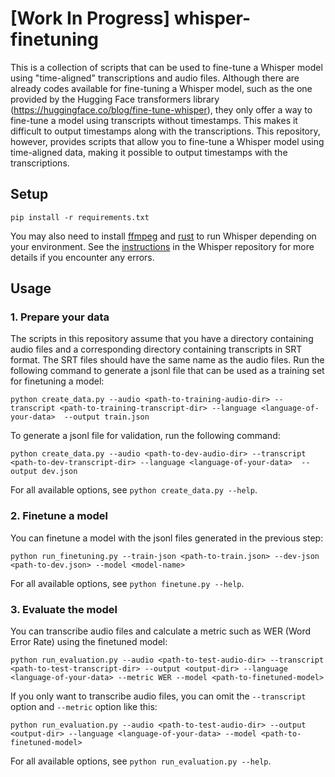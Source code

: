 # [Work In Progress] whisper-finetuning
This is a collection of scripts that can be used to fine-tune a Whisper model using "time-aligned" transcriptions and audio files.
Although there are already codes available for fine-tuning a Whisper model, such as the one provided by the Hugging Face transformers library (https://huggingface.co/blog/fine-tune-whisper), they only offer a way to fine-tune a model using transcripts without timestamps.
This makes it difficult to output timestamps along with the transcriptions.
This repository, however, provides scripts that allow you to fine-tune a Whisper model using time-aligned data, making it possible to output timestamps with the transcriptions.

## Setup
```
pip install -r requirements.txt
```
You may also need to install [ffmpeg](https://ffmpeg.org/) and [rust](https://www.rust-lang.org/) to run Whisper depending on your environment.
See the [instructions](https://github.com/openai/whisper#setup) in the Whisper repository for more details if you encounter any errors.

## Usage
### 1. Prepare your data
The scripts in this repository assume that you have a directory containing audio files and a corresponding directory containing transcripts in SRT format.
The SRT files should have the same name as the audio files.
Run the following command to generate a jsonl file that can be used as a training set for finetuning a model:
```
python create_data.py --audio <path-to-training-audio-dir> --transcript <path-to-training-transcript-dir> --language <language-of-your-data>  --output train.json
```
To generate a jsonl file for validation, run the following command:
```
python create_data.py --audio <path-to-dev-audio-dir> --transcript <path-to-dev-transcript-dir> --language <language-of-your-data>  --output dev.json
```
For all available options, see `python create_data.py --help`.

### 2. Finetune a model
You can finetune a model with the jsonl files generated in the previous step:
```
python run_finetuning.py --train-json <path-to-train.json> --dev-json <path-to-dev.json> --model <model-name>
```
For all available options, see `python finetune.py --help`.

### 3. Evaluate the model
You can transcribe audio files and calculate a metric such as WER (Word Error Rate) using the finetuned model:
```
python run_evaluation.py --audio <path-to-test-audio-dir> --transcript <path-to-test-transcript-dir> --output <output-dir> --language <language-of-your-data> --metric WER --model <path-to-finetuned-model>
```
If you only want to transcribe audio files, you can omit the `--transcript` option and `--metric` option like this:
```
python run_evaluation.py --audio <path-to-test-audio-dir> --output <output-dir> --language <language-of-your-data> --model <path-to-finetuned-model>
```
For all available options, see `python run_evaluation.py --help`.
